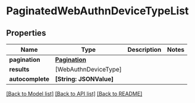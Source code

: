 # PaginatedWebAuthnDeviceTypeList

## Properties
Name | Type | Description | Notes
------------ | ------------- | ------------- | -------------
**pagination** | [**Pagination**](Pagination.md) |  | 
**results** | [WebAuthnDeviceType] |  | 
**autocomplete** | **[String: JSONValue]** |  | 

[[Back to Model list]](../README.md#documentation-for-models) [[Back to API list]](../README.md#documentation-for-api-endpoints) [[Back to README]](../README.md)


